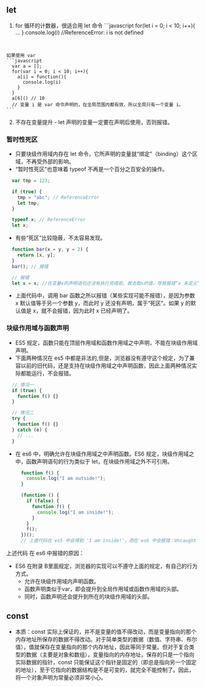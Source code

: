 ## let
  1. for 循环的计数器，很适合用 let 命令
    ```javascript
      for(let i = 0; i < 10; i++){ ... }
      console.log(i) //ReferenceError: i is not defined
      ```
  
    如果使用 var
    ```javascript
      var a = [];
      for(var i = 0; i < 10; i++){
        a[i] = function(){
          console.log(i)
        }
      }
      a[6]() // 10
      // 变量 i 是 var 命令声明的，在全局范围内都有效，所以全局只有一个变量 i。
    ```
  2. 不存在变量提升
    - let 声明的变量一定要在声明后使用，否则报错。


### 暂时性死区
- 只要块级作用域内存在 let 命令，它所声明的变量就“绑定”（binding）这个区域，不再受外部的影响。
- “暂时性死区”也意味着 typeof 不再是一个百分之百安全的操作。
```javascript
  var tmp = 123;

  if (true) {
    tmp = "abc"; // ReferenceError
    let tmp;
  }

  typeof x; // ReferenceError
  let x;
```

- 有些“死区”比较隐蔽，不太容易发现。

```javascript
  function bar(x = y, y = 2) {
    return [x, y];
  }
  bar(); // 报错

  // 报错
  let x = x; //在变量x的声明语句还没有执行完成前，就去取x的值，导致报错”x 未定义“。
```

- 上面代码中，调用 bar 函数之所以报错（某些实现可能不报错），是因为参数 x 默认值等于另一个参数 y，而此时 y 还没有声明，属于“死区”。如果 y 的默认值是 x，就不会报错，因为此时 x 已经声明了。



### 块级作用域与函数声明
- ES5 规定，函数只能在顶层作用域和函数作用域之中声明，不能在块级作用域声明。
- 下面两种情况在 es5 中都是非法的,但是，浏览器没有遵守这个规定，为了兼容以前的旧代码，还是支持在块级作用域之中声明函数，因此上面两种情况实际都能运行，不会报错。
```javascript
  // 情况一
  if (true) {
    function f() {}
  }

  // 情况二
  try {
    function f() {}
  } catch (e) {
    // ...
  }
```

- 在 es6 中，明确允许在块级作用域之中声明函数。ES6 规定，块级作用域之中，函数声明语句的行为类似于 let，在块级作用域之外不可引用。
  ```javascript
    function f() {
      console.log("I am outside!");
    }

    (function () {
      if (false) {
        function f() {
          console.log("I am inside!");
        }
      }
      f();
    })();
    // 上面代码在 es5 中会得到 'I am inside!'，而在 es6 中会报错：Uncaught TypeError: f is not a function
  ```
上述代码 在 es6 中报错的原因：
  + ES6 在附录 B里面规定，浏览器的实现可以不遵守上面的规定，有自己的行为方式。
    - 允许在块级作用域内声明函数。
    - 函数声明类似于var，即会提升到全局作用域或函数作用域的头部。
    - 同时，函数声明还会提升到所在的块级作用域的头部。


## const

- 本质：const 实际上保证的，并不是变量的值不得改动，而是变量指向的那个内存地址所保存的数据不得改动。对于简单类型的数据（数值、字符串、布尔值），值就保存在变量指向的那个内存地址，因此等同于常量。但对于复合类型的数据（主要是对象和数组），变量指向的内存地址，保存的只是一个指向实际数据的指针，const 只能保证这个指针是固定的（即总是指向另一个固定的地址），至于它指向的数据结构是不是可变的，就完全不能控制了。因此，将一个对象声明为常量必须非常小心。
